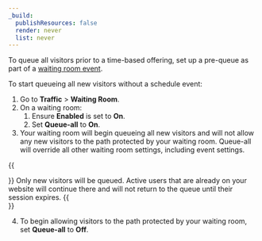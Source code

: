 ```yaml
---
_build:
  publishResources: false
  render: never
  list: never
---
```


To queue all visitors prior to a time-based offering, set up a pre-queue as part of a [waiting room event](/waiting-room/additional-options/create-events/#create-an-event-from-the-dashboard).

To start queueing all new visitors without a schedule event:

1.  Go to **Traffic** > **Waiting Room**.
2.  On a waiting room:
    1.  Ensure **Enabled** is set to **On**.
    2.  Set **Queue-all** to **On**.
3.  Your waiting room will begin queueing all new visitors and will not allow any new visitors to the path protected by your waiting room. Queue-all will override all other waiting room settings, including event settings.

{{<Aside type="note" header="Note">}}
Only new visitors will be queued. Active users that are already on your website will continue there and will not return to the queue until their session expires.
{{</Aside>}}

4.  To begin allowing visitors to the path protected by your waiting room, set **Queue-all** to **Off**.
